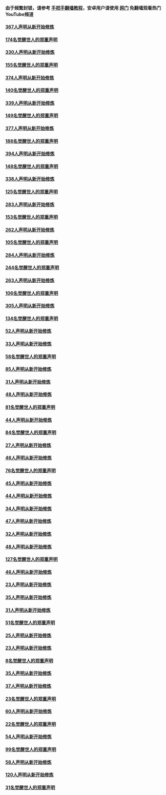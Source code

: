 #### 由于频繁封锁，请参考 [手把手翻墙教程](https://github.com/gfw-breaker/guides/wiki/)，安卓用户请使用 [网门](https://github.com/gfw-breaker/nogfw/blob/master/dl.md?t=06040501) 免翻墙观看热门YouTube频道 

#### [367人声明从新开始修炼](../pages/91/426421.md?t=06040501) 

#### [174名觉醒世人的郑重声明](../pages/91/426420.md?t=06040501) 

#### [330人声明从新开始修炼](../pages/91/426139.md?t=06040501) 

#### [155名觉醒世人的郑重声明](../pages/91/426138.md?t=06040501) 

#### [374人声明从新开始修炼](../pages/91/425811.md?t=06040501) 

#### [140名觉醒世人的郑重声明](../pages/91/425810.md?t=06040501) 

#### [339人声明从新开始修炼](../pages/91/425690.md?t=06040501) 

#### [149名觉醒世人的郑重声明](../pages/91/425689.md?t=06040501) 

#### [377人声明从新开始修炼](../pages/91/424867.md?t=06040501) 

#### [188名觉醒世人的郑重声明](../pages/91/424866.md?t=06040501) 

#### [394人声明从新开始修炼](../pages/91/423914.md?t=06040501) 

#### [148名觉醒世人的郑重声明](../pages/91/423913.md?t=06040501) 

#### [338人声明从新开始修炼](../pages/91/423540.md?t=06040501) 

#### [125名觉醒世人的郑重声明](../pages/91/423539.md?t=06040501) 

#### [283人声明从新开始修炼](../pages/91/423296.md?t=06040501) 

#### [153名觉醒世人的郑重声明](../pages/91/423295.md?t=06040501) 

#### [262人声明从新开始修炼](../pages/91/423004.md?t=06040501) 

#### [105名觉醒世人的郑重声明](../pages/91/423003.md?t=06040501) 

#### [284人声明从新开始修炼](../pages/91/422707.md?t=06040501) 

#### [244名觉醒世人的郑重声明](../pages/91/422706.md?t=06040501) 

#### [263人声明从新开始修炼](../pages/91/422553.md?t=06040501) 

#### [106名觉醒世人的郑重声明](../pages/91/422552.md?t=06040501) 

#### [305人声明从新开始修炼](../pages/91/422153.md?t=06040501) 

#### [134名觉醒世人的郑重声明](../pages/91/422152.md?t=06040501) 

#### [52人声明从新开始修炼](../pages/91/421846.md?t=06040501) 

#### [33人声明从新开始修炼](../pages/91/421804.md?t=06040501) 

#### [58名觉醒世人的郑重声明](../pages/91/421845.md?t=06040501) 

#### [85人声明从新开始修炼](../pages/91/421769.md?t=06040501) 

#### [31人声明从新开始修炼](../pages/91/421763.md?t=06040501) 

#### [48人声明从新开始修炼](../pages/91/421605.md?t=06040501) 

#### [81名觉醒世人的郑重声明](../pages/91/421656.md?t=06040501) 

#### [44人声明从新开始修炼](../pages/91/421544.md?t=06040501) 

#### [84名觉醒世人的郑重声明](../pages/91/421543.md?t=06040501) 

#### [27人声明从新开始修炼](../pages/91/421465.md?t=06040501) 

#### [46人声明从新开始修炼](../pages/91/421454.md?t=06040501) 

#### [76名觉醒世人的郑重声明](../pages/91/421453.md?t=06040501) 

#### [45人声明从新开始修炼](../pages/91/421452.md?t=06040501) 

#### [44人声明从新开始修炼](../pages/91/421422.md?t=06040501) 

#### [34人声明从新开始修炼](../pages/91/421322.md?t=06040501) 

#### [47人声明从新开始修炼](../pages/91/421264.md?t=06040501) 

#### [32人声明从新开始修炼](../pages/91/421225.md?t=06040501) 

#### [48人声明从新开始修炼](../pages/91/421202.md?t=06040501) 

#### [127名觉醒世人的郑重声明](../pages/91/421224.md?t=06040501) 

#### [46人声明从新开始修炼](../pages/91/421203.md?t=06040501) 

#### [23人声明从新开始修炼](../pages/91/421138.md?t=06040501) 

#### [35人声明从新开始修炼](../pages/91/421122.md?t=06040501) 

#### [31人声明从新开始修炼](../pages/91/421081.md?t=06040501) 

#### [51名觉醒世人的郑重声明](../pages/91/421080.md?t=06040501) 

#### [25人声明从新开始修炼](../pages/91/421020.md?t=06040501) 

#### [23人声明从新开始修炼](../pages/91/420884.md?t=06040501) 

#### [8名觉醒世人的郑重声明](../pages/91/420883.md?t=06040501) 

#### [35人声明从新开始修炼](../pages/91/420809.md?t=06040501) 

#### [37人声明从新开始修炼](../pages/91/420766.md?t=06040501) 

#### [23名觉醒世人的郑重声明](../pages/91/420765.md?t=06040501) 

#### [60人声明从新开始修炼](../pages/91/420727.md?t=06040501) 

#### [22名觉醒世人的郑重声明](../pages/91/420726.md?t=06040501) 

#### [54人声明从新开始修炼](../pages/91/420529.md?t=06040501) 

#### [99名觉醒世人的郑重声明](../pages/91/420528.md?t=06040501) 

#### [58人声明从新开始修炼](../pages/91/420198.md?t=06040501) 

#### [120人声明从新开始修炼](../pages/91/420141.md?t=06040501) 

#### [31名觉醒世人的郑重声明](../pages/91/420197.md?t=06040501) 

